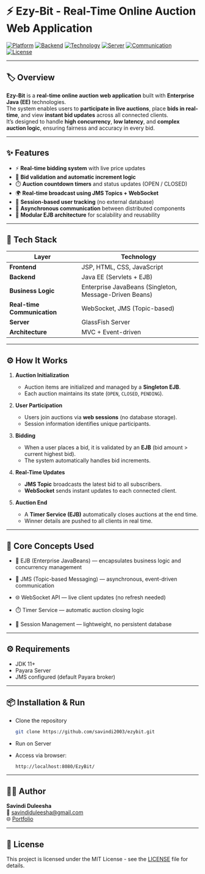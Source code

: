 # ⚡ Ezy-Bit - Real-Time Online Auction Web Application

[![Platform](https://img.shields.io/badge/platform-Web-brightgreen)]()
[![Backend](https://img.shields.io/badge/backend-Java%20EE-blue)]()
[![Technology](https://img.shields.io/badge/framework-EJB%20%7C%20JMS-orange)]()
[![Server](https://img.shields.io/badge/server-GlassFish-blue)]()
[![Communication](https://img.shields.io/badge/communication-WebSocket-lightgrey)]()
[![License](https://img.shields.io/badge/license-MIT-blue)]()

---

## 🏷️ Overview

**Ezy-Bit** is a **real-time online auction web application** built with **Enterprise Java (EE)** technologies.  
The system enables users to **participate in live auctions**, place **bids in real-time**, and view **instant bid updates** across all connected clients.  
It’s designed to handle **high concurrency**, **low latency**, and **complex auction logic**, ensuring fairness and accuracy in every bid.

---

## ✨ Features

- ⚡ **Real-time bidding system** with live price updates  
- 🧠 **Bid validation and automatic increment logic**  
- ⏱️ **Auction countdown timers** and status updates (OPEN / CLOSED)  
- 🌍 **Real-time broadcast using JMS Topics + WebSocket**  
- 👤 **Session-based user tracking** (no external database)  
- 🔁 **Asynchronous communication** between distributed components  
- 🧩 **Modular EJB architecture** for scalability and reusability  

---

## 🧱 Tech Stack

| Layer | Technology |
|--------|-------------|
| **Frontend** | JSP, HTML, CSS, JavaScript |
| **Backend** | Java EE (Servlets + EJB) |
| **Business Logic** | Enterprise JavaBeans (Singleton, Message-Driven Beans) |
| **Real-time Communication** | WebSocket, JMS (Topic-based) |
| **Server** | GlassFish Server |
| **Architecture** | MVC + Event-driven |

---

## ⚙️ How It Works

1. **Auction Initialization**
   - Auction items are initialized and managed by a **Singleton EJB**.
   - Each auction maintains its state (`OPEN`, `CLOSED`, `PENDING`).

2. **User Participation**
   - Users join auctions via **web sessions** (no database storage).  
   - Session information identifies unique participants.

3. **Bidding**
   - When a user places a bid, it is validated by an **EJB** (bid amount > current highest bid).
   - The system automatically handles bid increments.

4. **Real-Time Updates**
   - **JMS Topic** broadcasts the latest bid to all subscribers.  
   - **WebSocket** sends instant updates to each connected client.

5. **Auction End**
   - A **Timer Service (EJB)** automatically closes auctions at the end time.
   - Winner details are pushed to all clients in real time.

---

## 🧠 Core Concepts Used

- 🧩 EJB (Enterprise JavaBeans) — encapsulates business logic and concurrency management

- 💬 JMS (Topic-based Messaging) — asynchronous, event-driven communication

- 🌐 WebSocket API — live client updates (no refresh needed)

- ⏱️ Timer Service — automatic auction closing logic

- 🧠 Session Management — lightweight, no persistent database

---

## ⚙️ Requirements

- JDK 11+
- Payara Server
- JMS configured (default Payara broker)

---

## 📦 Installation & Run

- Clone the repository

  ````bash
  git clone https://github.com/savindi2003/ezybit.git
  ````
  
- Run on Server
- Access via browser:
  ````bash
  http://localhost:8080/EzyBit/
  ````

---

## 👩‍💻 Author
**Savindi Duleesha**  
📧 savindiduleesha@gmail.com  
🌐 [Portfolio](https://savindi2003.github.io/my-portfolio/)

---

## 📜 License
This project is licensed under the MIT License - see the [LICENSE](LICENSE) file for details.




